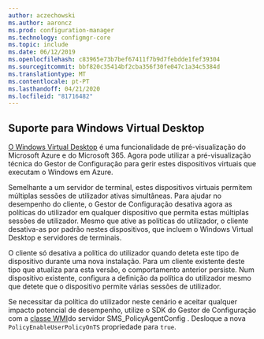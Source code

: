```yaml
---
author: aczechowski
ms.author: aaroncz
ms.prod: configuration-manager
ms.technology: configmgr-core
ms.topic: include
ms.date: 06/12/2019
ms.openlocfilehash: c83965e73b7bef67411f7b9d7febdde1fef39304
ms.sourcegitcommit: bbf820c35414bf2cba356f30fe047c1a34c5384d
ms.translationtype: MT
ms.contentlocale: pt-PT
ms.lasthandoff: 04/21/2020
ms.locfileid: "81716482"
---
```

## <a name="support-for-windows-virtual-desktop"></a><a name="bkmk_winsku"></a>Suporte para Windows Virtual Desktop

<!--3556025-->

[O Windows Virtual Desktop](https://docs.microsoft.com/azure/virtual-desktop/) é uma funcionalidade de pré-visualização do Microsoft Azure e do Microsoft 365. Agora pode utilizar a pré-visualização técnica do Gestor de Configuração para gerir estes dispositivos virtuais que executam o Windows em Azure.

Semelhante a um servidor de terminal, estes dispositivos virtuais permitem múltiplas sessões de utilizador ativas simultâneas. Para ajudar no desempenho do cliente, o Gestor de Configuração desativa agora as políticas do utilizador em qualquer dispositivo que permita estas múltiplas sessões de utilizador. Mesmo que ative as políticas do utilizador, o cliente desativa-as por padrão nestes dispositivos, que incluem o Windows Virtual Desktop e servidores de terminais.

O cliente só desativa a política do utilizador quando deteta este tipo de dispositivo durante uma nova instalação. Para um cliente existente deste tipo que atualiza para esta versão, o comportamento anterior persiste. Num dispositivo existente, configura a definição da política do utilizador mesmo que detete que o dispositivo permite várias sessões de utilizador.

Se necessitar da política do utilizador neste cenário e aceitar qualquer impacto potencial de desempenho, utilize o SDK do Gestor de Configuração com a [classe WMI](../../../../../develop/reference/core/clients/config/sms_policyagentconfig-server-wmi-class.md)do servidor SMS_PolicyAgentConfig . Desloque a nova `PolicyEnableUserPolicyOnTS` propriedade para `true`.

